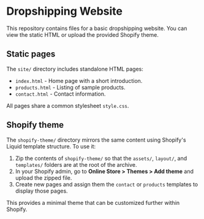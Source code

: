 # Dropshipping Website

This repository contains files for a basic dropshipping website. You can view the static HTML or upload the provided Shopify theme.

## Static pages

The `site/` directory includes standalone HTML pages:

- `index.html` - Home page with a short introduction.
- `products.html` - Listing of sample products.
- `contact.html` - Contact information.

All pages share a common stylesheet `style.css`.

## Shopify theme

The `shopify-theme/` directory mirrors the same content using Shopify's Liquid template structure. To use it:

1. Zip the contents of `shopify-theme/` so that the `assets/`, `layout/`, and `templates/` folders are at the root of the archive.
2. In your Shopify admin, go to **Online Store > Themes > Add theme** and upload the zipped file.
3. Create new pages and assign them the `contact` or `products` templates to display those pages.

This provides a minimal theme that can be customized further within Shopify.
